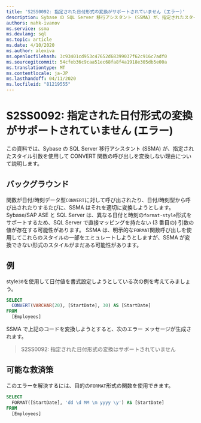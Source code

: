 ```yaml
---
title: 'S2SS0092: 指定された日付形式の変換がサポートされていません (エラー)'
description: Sybase の SQL Server 移行アシスタント (SSMA) が、指定されたスタイル引数を持つ CONVERT 関数の呼び出しを変換しない理由について説明します。
authors: nahk-ivanov
ms.service: ssma
ms.devlang: sql
ms.topic: article
ms.date: 4/10/2020
ms.author: alexiva
ms.openlocfilehash: 3c93401cd953c47652d68399037f62c916c7adf0
ms.sourcegitcommit: 54cfeb36c9caa51ec68fa8f4a1918e305db5e00a
ms.translationtype: MT
ms.contentlocale: ja-JP
ms.lasthandoff: 04/11/2020
ms.locfileid: "81219555"
---
```

# <a name="s2ss0092-the-conversion-for-provided-date-format-is-not-supported-error"></a>S2SS0092: 指定された日付形式の変換がサポートされていません (エラー)

この資料では、Sybase の SQL Server 移行アシスタント (SSMA) が、指定されたスタイル引数を使用して CONVERT 関数の呼び出しを変換しない理由について説明します。

## <a name="background"></a>バックグラウンド

関数が日付/時刻データ型`CONVERT`に対して呼び出されたり、日付/時刻型から呼び出されたりするたびに、SSMA はそれを適切に変換しようとします。 Sybase/SAP ASE と SQL Server は、異なる日付と時刻の`format-style`形式をサポートするため、SQL Server で直接マッピングを持たない (3 番目の) 引数の値が存在する可能性があります。 SSMA は、明示的な`FORMAT`関数呼び出しを使用してこれらのスタイルの一部をエミュレートしようとしますが、SSMA が変換できない形式のスタイルがまだある可能性があります。

## <a name="example"></a>例

style`30`を使用して日付値を書式設定しようとしている次の例を考えてみましょう。

```sql
SELECT
  CONVERT(VARCHAR(20), [StartDate], 30) AS [StartDate]
FROM
  [Employees]
```

SSMA で上記のコードを変換しようとすると、次のエラー メッセージが生成されます。

> S2SS0092: 指定された日付形式の変換はサポートされていません

## <a name="possible-remedies"></a>可能な救済策

このエラーを解決するには、目的の`FORMAT`形式の関数を使用できます。

```sql
SELECT
  FORMAT([StartDate], 'dd \d MM \m yyyy \y') AS [StartDate]
FROM
  [Employees]
```

